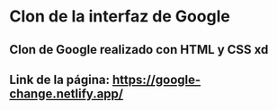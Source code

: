 # Clon de la interfaz de **Google**
## Clon de Google realizado con **HTML y CSS** xd
## Link de la página:  https://google-change.netlify.app/











